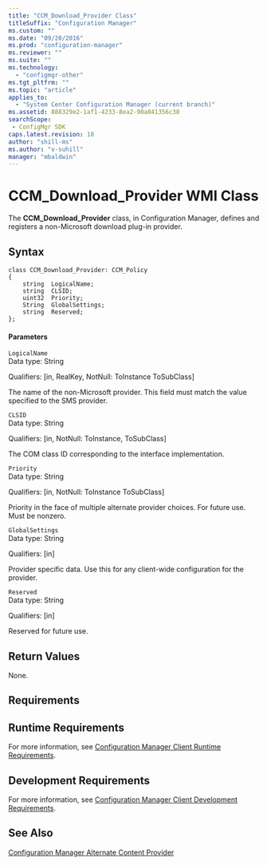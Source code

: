 ```yaml
---
title: "CCM_Download_Provider Class"
titleSuffix: "Configuration Manager"
ms.custom: ""
ms.date: "09/20/2016"
ms.prod: "configuration-manager"
ms.reviewer: ""
ms.suite: ""
ms.technology:
  - "configmgr-other"
ms.tgt_pltfrm: ""
ms.topic: "article"
applies_to:
  - "System Center Configuration Manager (current branch)"
ms.assetid: 888329e2-1af1-4233-8ea2-90a841356c38searchScope: - ConfigMgr SDK
caps.latest.revision: 10
author: "shill-ms"
ms.author: "v-suhill"
manager: "mbaldwin"
---
```

# CCM_Download_Provider WMI Class
The **CCM_Download_Provider** class, in Configuration Manager, defines and registers a non-Microsoft download plug-in provider.  

## Syntax  

```  
class CCM_Download_Provider: CCM_Policy  
{  
    string  LogicalName;  
    string  CLSID;   
    uint32  Priority;   
    String  GlobalSettings;   
    string  Reserved;   
};  

```  

#### Parameters  
 `LogicalName`  
 Data type: String  

 Qualifiers: [in, RealKey, NotNull: ToInstance ToSubClass]  

 The name of the non-Microsoft provider. This field must match the value specified to the SMS provider.  

 `CLSID`  
 Data type: String  

 Qualifiers: [in, NotNull: ToInstance, ToSubClass]  

 The COM class ID corresponding to the interface implementation.  

 `Priority`  
 Data type: String  

 Qualifiers: [in, NotNull: ToInstance ToSubClass]  

 Priority in the face of multiple alternate provider choices. For future use. Must be nonzero.  

 `GlobalSettings`  
 Data type: String  

 Qualifiers: [in]  

 Provider specific data. Use this for any client-wide configuration for the provider.  

 `Reserved`  
 Data type: String  

 Qualifiers: [in]  

 Reserved for future use.  

## Return Values  
 None.  

## Requirements  

## Runtime Requirements  
 For more information, see [Configuration Manager Client Runtime Requirements](../../../../../develop/core/reqs/client-runtime-requirements.md).  

## Development Requirements  
 For more information, see [Configuration Manager Client Development Requirements](../../../../../develop/core/reqs/client-development-requirements.md).  

## See Also  
 [Configuration Manager Alternate Content Provider](../../../../../develop/reference/core/servers/configure/alternate-content-provider-classes.md)
